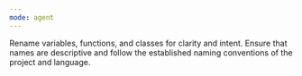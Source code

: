 ```yaml
---
mode: agent
---
```

Rename variables, functions, and classes for clarity and intent. Ensure that names are descriptive and follow the established naming conventions of the project and language.
